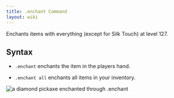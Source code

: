 ```yaml
---
title: .enchant Command
layout: wiki
---
```

Enchants items with everything (except for Silk Touch) at level 127.

## Syntax
- `.enchant` enchants the item in the players hand.

- `.enchant all` enchants all items in your inventory.

![a diamond pickaxe enchanted through .enchant](https://cloud.githubusercontent.com/assets/10100202/8273078/447b7ce8-185e-11e5-81f7-5ea6c39d0d41.png)
